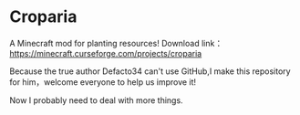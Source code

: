# Croparia
A Minecraft mod for planting resources! Download link：https://minecraft.curseforge.com/projects/croparia

Because the true author Defacto34 can't use GitHub,I make this repository for him，welcome everyone to help us improve it!

Now I probably need to deal with more things.

